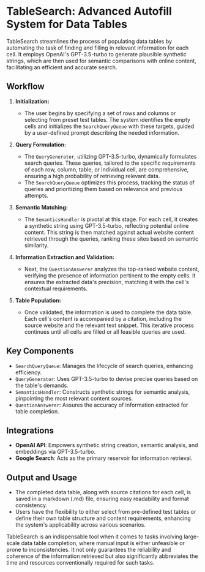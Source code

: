 # TableSearch: Advanced Autofill System for Data Tables

TableSearch streamlines the process of populating data tables by automating the task of finding and filling in relevant information for each cell. It employs OpenAI's GPT-3.5-turbo to generate plausible synthetic strings, which are then used for semantic comparisons with online content, facilitating an efficient and accurate search.

## Workflow

1. **Initialization:**
   - The user begins by specifying a set of rows and columns or selecting from preset test tables. The system identifies the empty cells and initializes the `SearchQueryQueue` with these targets, guided by a user-defined prompt describing the needed information.

2. **Query Formulation:**
   - The `QueryGenerator`, utilizing GPT-3.5-turbo, dynamically formulates search queries. These queries, tailored to the specific requirements of each row, column, table, or individual cell, are comprehensive, ensuring a high probability of retrieving relevant data.
   - The `SearchQueryQueue` optimizes this process, tracking the status of queries and prioritizing them based on relevance and previous attempts.

3. **Semantic Matching:**
   - The `SemanticsHandler` is pivotal at this stage. For each cell, it creates a synthetic string using GPT-3.5-turbo, reflecting potential online content. This string is then matched against actual website content retrieved through the queries, ranking these sites based on semantic similarity.

4. **Information Extraction and Validation:**
   - Next, the `QuestionAnswerer` analyzes the top-ranked website content, verifying the presence of information pertinent to the empty cells. It ensures the extracted data's precision, matching it with the cell's contextual requirements.

5. **Table Population:**
   - Once validated, the information is used to complete the data table. Each cell's content is accompanied by a citation, including the source website and the relevant text snippet. This iterative process continues until all cells are filled or all feasible queries are used.

## Key Components

- `SearchQueryQueue`: Manages the lifecycle of search queries, enhancing efficiency.
- `QueryGenerator`: Uses GPT-3.5-turbo to devise precise queries based on the table's demands.
- `SemanticsHandler`: Constructs synthetic strings for semantic analysis, pinpointing the most relevant content sources.
- `QuestionAnswerer`: Assures the accuracy of information extracted for table completion.

## Integrations

- **OpenAI API**: Empowers synthetic string creation, semantic analysis, and embeddings via GPT-3.5-turbo.
- **Google Search**: Acts as the primary reservoir for information retrieval.

## Output and Usage

- The completed data table, along with source citations for each cell, is saved in a markdown (.md) file, ensuring easy readability and format consistency.
- Users have the flexibility to either select from pre-defined test tables or define their own table structure and content requirements, enhancing the system's applicability across various scenarios.

TableSearch is an indispensable tool when it comes to tasks involving large-scale data table completion, where manual input is either unfeasible or prone to inconsistencies. It not only guarantees the reliability and coherence of the information retrieved but also significantly abbreviates the time and resources conventionally required for such tasks.
